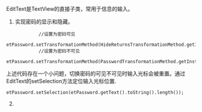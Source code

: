 EditText是TextView的直接子类，常用于信息的输入。

1. 实现密码的显示和隐藏。
```
            //设置为密码可见
            etPassword.setTransformationMethod(HideReturnsTransformationMethod.getInstance());
            //设置为密码不可见
            etPassword.setTransformationMethod(PasswordTransformationMethod.getInstance());
```

上述代码存在一个小问题，切换密码的可见不可见时输入光标会被重置。通过EditText的setSelection方法定位输入光标位置.
```
etPassword.setSelection(etPassword.getText().toString().length());
```

2. 